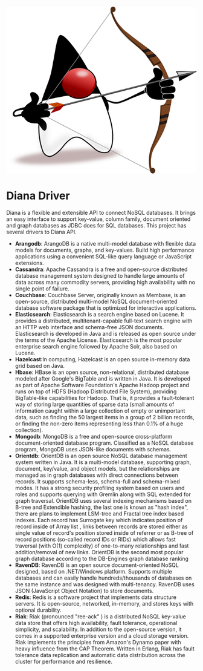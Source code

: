 ![Diana Project](https://github.com/JNOSQL/diana-site/blob/master/images/duke-diana.png)

# Diana Driver


Diana is a flexible and extensible API to connect NoSQL databases. It brings an easy interface to support key-value, column family, document oriented and graph databases as JDBC does for SQL databases. This project has several drivers to Diana API.



* **Arangodb**: ArangoDB is a native multi-model database with flexible data models for documents, graphs, and key-values. Build high performance applications using a convenient SQL-like query language or JavaScript extensions. 
* **Cassandra**: Apache Cassandra is a free and open-source distributed database management system designed to handle large amounts of data across many commodity servers, providing high availability with no single point of failure.
* **Couchbase**: Couchbase Server, originally known as Membase, is an open-source, distributed multi-model NoSQL document-oriented database software package that is optimized for interactive applications.
* **Elasticsearch**: Elasticsearch is a search engine based on Lucene. It provides a distributed, multitenant-capable full-text search engine with an HTTP web interface and schema-free JSON documents. Elasticsearch is developed in Java and is released as open source under the terms of the Apache License. Elasticsearch is the most popular enterprise search engine followed by Apache Solr, also based on Lucene.
* **Hazelcast**:In computing, Hazelcast is an open source in-memory data grid based on Java. 
* **Hbase**: HBase is an open source, non-relational, distributed database modeled after Google's BigTable and is written in Java. It is developed as part of Apache Software Foundation's Apache Hadoop project and runs on top of HDFS (Hadoop Distributed File System), providing BigTable-like capabilities for Hadoop. That is, it provides a fault-tolerant way of storing large quantities of sparse data (small amounts of information caught within a large collection of empty or unimportant data, such as finding the 50 largest items in a group of 2 billion records, or finding the non-zero items representing less than 0.1% of a huge collection).
* **Mongodb**: MongoDB is a free and open-source cross-platform document-oriented database program. Classified as a NoSQL database program, MongoDB uses JSON-like documents with schemas.
* **Orientdb**: OrientDB is an open source NoSQL database management system written in Java. It is a multi-model database, supporting graph, document, key/value, and object models, but the relationships are managed as in graph databases with direct connections between records. It supports schema-less, schema-full and schema-mixed modes. It has a strong security profiling system based on users and roles and supports querying with Gremlin along with SQL extended for graph traversal. OrientDB uses several indexing mechanisms based on B-tree and Extendible hashing, the last one is known as "hash index", there are plans to implement LSM-tree and Fractal tree index based indexes. Each record has Surrogate key which indicates position of record inside of Array list , links between records are stored either as single value of record's position stored inside of referrer or as B-tree of record positions (so-called record IDs or RIDs) which allows fast traversal (with O(1) complexity) of one-to-many relationships and fast addition/removal of new links. OrientDB is the second most popular graph database according to the DB-Engines graph database ranking
* **RavenDB**: RavenDB is an open source document-oriented NoSQL designed, based on .NET/Windows platform. Supports multiple databases and can easily handle hundreds/thousands of databases on the same instance and was designed with multi-tenancy. RavenDB uses JSON (JavaScript Object Notation) to store documents.
* **Redis**: Redis is a software project that implements data structure servers. It is open-source, networked, in-memory, and stores keys with optional durability.
* **Riak**: Riak (pronounced "ree-ack" ) is a distributed NoSQL key-value data store that offers high availability, fault tolerance, operational simplicity, and scalability. In addition to the open-source version, it comes in a supported enterprise version and a cloud storage version. Riak implements the principles from Amazon's Dynamo paper with heavy influence from the CAP Theorem. Written in Erlang, Riak has fault tolerance data replication and automatic data distribution across the cluster for performance and resilience.
